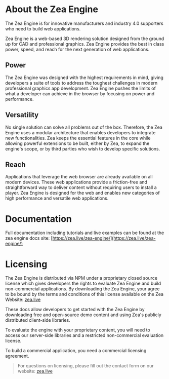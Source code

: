 # About the Zea Engine

The Zea Engine is for innovative manufacturers and industry 4.0 supporters who need to build web applications.

Zea Engine is a web-based 3D rendering solution designed from the ground up for CAD and professional graphics. Zea Engine provides the best in class power, speed, and reach for the next generation of web applications.

## Power

The Zea Engine was designed with the highest requirements in mind, giving developers a suite of tools to address the toughest challenges in modern professional graphics app development. Zea Engine pushes the limits of what a developer can achieve in the browser by focusing on power and performance.

## Versatility

No single solution can solve all problems out of the box. Therefore, the Zea Engine uses a modular architecture that enables developers to integrate new functionalities. Zea keeps the essential features in the core while allowing powerful extensions to be built, either by Zea, to expand the engine's scope, or by third parties who wish to develop specific solutions.

## Reach

Applications that leverage the web browser are already available on all modern devices. These web applications provide a friction-free and straightforward way to deliver content without requiring users to install a player. Zea Engine is designed for the web and enables new categories of high performance and versatile web applications.

# Documentation

Full documentation including tutorials and live examples can be found at the zea engine docs site: [https://zea.live/zea-engine/](https://zea.live/zea-engine/)

# Licensing

The Zea Engine is distributed via NPM under a proprietary closed source license which gives developers the rights to evaluate Zea Engine and build non-commercial applications. By downloading the Zea Engine, your agree to be bound by the terms and conditions of this license available on the Zea Website: [zea.live](https://zea.live/)

These docs allow developers to get started with the Zea Engine by downloading free and open-source demo content and using Zea's publicly distributed client-side libraries.

To evaluate the engine with your proprietary content, you will need to access our server-side libraries and a restricted non-commercial evaluation license.

To build a commercial application, you need a commercial licensing agreement.

> For questions on licensing, please fill out the contact form on our website: [zea.live](https://zea.live/)
